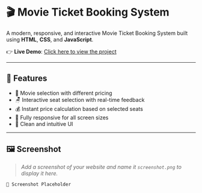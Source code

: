 # 🎬 Movie Ticket Booking System

A modern, responsive, and interactive Movie Ticket Booking System built using **HTML**, **CSS**, and **JavaScript**.

👉 **Live Demo**: [Click here to view the project](https://thanushagandimani.github.io/Movie-Ticket-booking-/)

---

## 🚀 Features

- 🎥 Movie selection with different pricing
- 🪑 Interactive seat selection with real-time feedback
- 💰 Instant price calculation based on selected seats
- 📱 Fully responsive for all screen sizes
- 🎨 Clean and intuitive UI

---

## 🖼️ Screenshot

> _Add a screenshot of your website and name it `screenshot.png` to display it here._

```bash
📸 Screenshot Placeholder
